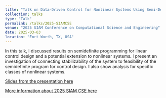 ```yaml
---
title: "Talk on Data-Driven Control for Nonlinear Systems Using Semi-Definite Programming"
collection: talks
type: "Talk"
permalink: /talks/2025-SIAMCSE
venue: "2025 SIAM Conference on Computational Science and Engineering"
date: 2025-03-03
location: "Fort Worth, TX, USA"
---
```


In this talk, I discussed results on semidefinite programming for linear control design and a potential extension to nonlinear systems. I present an investigation of connecting stabilizability of the system to feasibility of the semidefinite program for control design. I also show analysis for specific classes of nonlinear systems.

[Slides from the presentation here](/files/siam_cse_25_slides.pdf)

[More information about 2025 SIAM CSE here](https://www.siam.org/conferences-events/past-event-archive/cse25/)